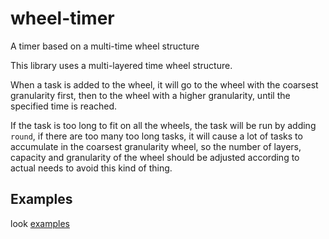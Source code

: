# wheel-timer
A timer based on a multi-time wheel structure

This library uses a multi-layered time wheel structure.

When a task is added to the wheel, it will go to the wheel with the coarsest granularity first, 
then to the wheel with a higher granularity, until the specified time is reached.

If the task is too long to fit on all the wheels, the task will be run by adding `round`,
if there are too many too long tasks, it will cause a lot of tasks to accumulate in the coarsest granularity wheel, 
so the number of layers, 
capacity and granularity of the wheel should be adjusted according to actual needs to avoid this kind of thing.

## Examples
look [examples](./examples)
